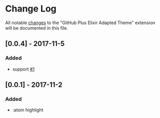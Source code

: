 # Change Log
All notable [changes](http://keepachangelog.com) to the "GitHub Plus Elixir Adapted Theme" extension will be documented in this file.
## [0.0.4] - 2017-11-5
### Added
- support [#1](https://github.com/KasumiUtako/github-plus-elixir-adapted-theme/issues/1)
## [0.0.1] - 2017-11-2
### Added
- :atom highlight
